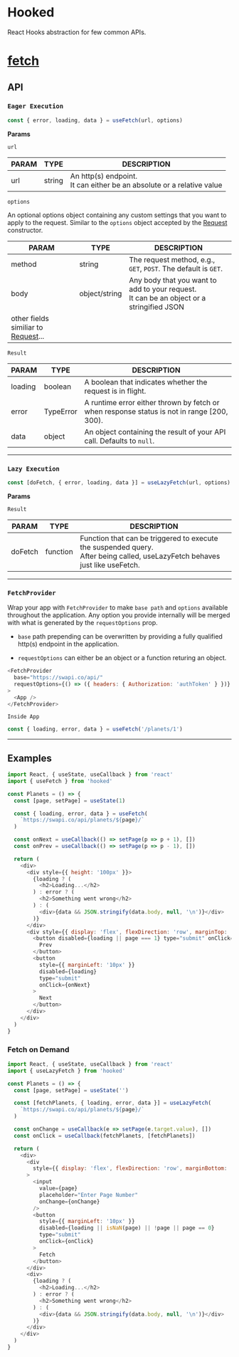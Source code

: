 # Hooked

React Hooks abstraction for few common APIs.

# [fetch](https://developer.mozilla.org/en-US/docs/Web/API/Fetch_API)

## API

### `Eager Execution`

```js
const { error, loading, data } = useFetch(url, options)
```

**Params**

`url`

| PARAM | TYPE   | DESCRIPTION                                                              |
| ----- | ------ | ------------------------------------------------------------------------ |
| url   | string | An http(s) endpoint.<br>It can either be an absolute or a relative value |

`options`

An optional options object containing any custom settings that you want to apply to the request. Similar to the `options` object accepted by
the [Request](https://developer.mozilla.org/en-US/docs/Web/API/Request/Request) constructor.

| PARAM                                                                                                   | TYPE          | DESCRIPTION                                                                                 |
| ------------------------------------------------------------------------------------------------------- | ------------- | ------------------------------------------------------------------------------------------- |
| method                                                                                                  | string        | The request method, e.g., `GET`, `POST`. The default is `GET`.                              |
| body                                                                                                    | object/string | Any body that you want to add to your request.<br>It can be an object or a stringified JSON |
| other fields similiar to [Request](https://developer.mozilla.org/en-US/docs/Web/API/Request/Request)... |               |

`Result`

| PARAM   | TYPE      | DESCRIPTION                                                                                |
| ------- | --------- | ------------------------------------------------------------------------------------------ |
| loading | boolean   | A boolean that indicates whether the request is in flight.                                 |
| error   | TypeError | A runtime error either thrown by fetch or when response status is not in range [200, 300). |
| data    | object    | An object containing the result of your API call. Defaults to `null`.                      |

---

### `Lazy Execution`

```js
const [doFetch, { error, loading, data }] = useLazyFetch(url, options)
```

**Params**

`Result`

| PARAM   | TYPE     | DESCRIPTION                                                                                                                     |
| ------- | -------- | ------------------------------------------------------------------------------------------------------------------------------- |
| doFetch | function | Function that can be triggered to execute the suspended query.<br/>After being called, useLazyFetch behaves just like useFetch. |

---

### `FetchProvider`

Wrap your app with `FetchProvider` to make `base path` and `options` available throughout the application. Any option you provide internally will be merged with what is generated by the `requestOptions` prop.

- `base` path prepending can be overwritten by providing a fully qualified http(s) endpoint in the application.

- `requestOptions` can either be an object or a function returing an object.

```js
<FetchProvider
  base="https://swapi.co/api/"
  requestOptions={() => ({ headers: { Authorization: 'authToken' } })}
>
  <App />
</FetchProvider>
```

`Inside App`

```js
const { loading, error, data } = useFetch('/planets/1')
```

---

## Examples

```js
import React, { useState, useCallback } from 'react'
import { useFetch } from 'hooked'

const Planets = () => {
  const [page, setPage] = useState(1)

  const { loading, error, data } = useFetch(
    `https://swapi.co/api/planets/${page}/`
  )

  const onNext = useCallback(() => setPage(p => p + 1), [])
  const onPrev = useCallback(() => setPage(p => p - 1), [])

  return (
    <div>
      <div style={{ height: '100px' }}>
        {loading ? (
          <h2>Loading...</h2>
        ) : error ? (
          <h2>Something went wrong</h2>
        ) : (
          <div>{data && JSON.stringify(data.body, null, '\n')}</div>
        )}
      </div>
      <div style={{ display: 'flex', flexDirection: 'row', marginTop: '20px' }}>
        <button disabled={loading || page === 1} type="submit" onClick={onPrev}>
          Prev
        </button>
        <button
          style={{ marginLeft: '10px' }}
          disabled={loading}
          type="submit"
          onClick={onNext}
        >
          Next
        </button>
      </div>
    </div>
  )
}
```

### Fetch on Demand

```js
import React, { useState, useCallback } from 'react'
import { useLazyFetch } from 'hooked'

const Planets = () => {
  const [page, setPage] = useState('')

  const [fetchPlanets, { loading, error, data }] = useLazyFetch(
    `https://swapi.co/api/planets/${page}/`
  )

  const onChange = useCallback(e => setPage(e.target.value), [])
  const onClick = useCallback(fetchPlanets, [fetchPlanets])

  return (
    <div>
      <div
        style={{ display: 'flex', flexDirection: 'row', marginBottom: '20px' }}
      >
        <input
          value={page}
          placeholder="Enter Page Number"
          onChange={onChange}
        />
        <button
          style={{ marginLeft: '10px' }}
          disabled={loading || isNaN(page) || !page || page == 0}
          type="submit"
          onClick={onClick}
        >
          Fetch
        </button>
      </div>
      <div>
        {loading ? (
          <h2>Loading...</h2>
        ) : error ? (
          <h2>Something went wrong</h2>
        ) : (
          <div>{data && JSON.stringify(data.body, null, '\n')}</div>
        )}
      </div>
    </div>
  )
}
```
